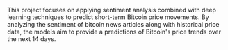 This project focuses on applying sentiment analysis combined with deep learning techniques to predict short-term Bitcoin price movements. By analyzing the sentiment of bitcoin news articles along with historical price data, the models aim to provide a predictions of Bitcoin's price trends over the next 14 days.
